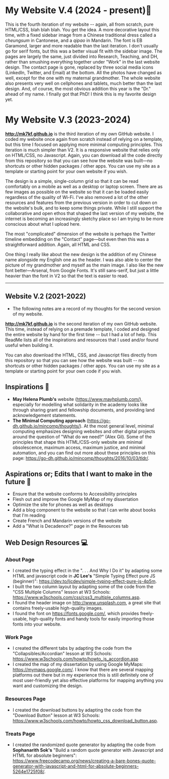 # My Website V.4 (2024 - present)🌟
This is the fourth iteration of my website -- again, all from scratch, pure HTML/CSS, blah blah blah. You get the idea. A more decorative layout this time, with a fixed sidebar image from a Chinese traditional dress called a *cheungsum* in Cantonese, and a *qipao* in Mandarin. The font is EB Garamond, larger and more readable than the last iteration. I don't usually go for serif fonts, but this was a better visual fit with the sidebar image. The pages are largely the same, just divided into Research, Teaching, and DH, rather than smushing everything together under "Work" in the last website design. The contact page is gone, replaced by three social media icons (LinkedIn, Twitter, and Email) at the bottom. All the photos have changed as well, except for the one with my maternal grandmother. The whole website also presents very well on cellphones and tablets, much better than the last design. And, of course, the most obvious addition this year is the "Dr." ahead of my name. I finally got that PhD! I think this is my favorite design yet. 

# My Website V.3 (2023-2024) 

**http://mk7kf.github.io** is the third iteration of my own GitHub website. I coded my website once again from scratch instead of relying on a template, but this time I focused on applying more minimal computing principles. This iteration is much simpler than V2. It is a responsive website that relies only on HTML/CSS, no Javascript. Again, you can download all the code directly from this repository so that you can see how the website was built—no shortcuts or other hidden packages / other apps. You can use my site as a template or starting point for your own website if you wish.

The design is a simple, single-column grid so that it can be read comfortably on a mobile as well as a desktop or laptop screen. There are as few images as possible on the website so that it can be loaded easily regardless of the quality of Wi-Fi. I've also removed a lot of the other resources and features from the previous version in order to cut down on the website's bulk, and to keep some things private. While I still support the collaborative and open ethos that shaped the last version of my website, the internet is becoming an increasingly sketchy place so I am trying to be more conscious about what I upload here. 

The most "complicated" dimension of the website is perhaps the Twitter timeline embedding on the "Contact" page—but even then this was a straightforward addition. Again, all HTML and CSS.

One thing I really like about the new design is the addition of my Chinese name alongside my English one as the header. I was also able to center the picture of my grandmother and myself as the main image. I also like the new font better—Arsenal, from Google Fonts. It's still sans-serif, but just a little heavier than the font in V2 so that the text is easier to read. 

---

## Website V.2 (2021-2022)
* The following notes are a record of my thoughts for the second version of my website.

**http://mk7kf.github.io** is the second iteration of my own GitHub website. This time, instead of relying on a premade template, I coded and designed the entire website by hand for the first time -- but I had a lot of help. This ReadMe lists all of the inspirations and resources that I used and/or found useful when building it. 

You can also download the HTML, CSS, and Javascript files directly from this repository so that you can see how the website was built -- no shortcuts or other hidden packages / other apps. You can use my site as a template or starting point for your own code if you wish.

## Inspirations 🌠

* **May Helena Plumb's** website (https://www.mayhplumb.com/), especially for modelling what solidarity in the academy looks like through sharing grant and fellowship documents, and providing land acknowledgement statements.
* **The Minimal Computing approach** (https://go-dh.github.io/mincomp/thoughts/). At the most general level, minimal computing emphasizes designing websites and other digital projects around the question of "What do we need?" (Alex Gil). Some of the principles that shape this HTML/CSS-only website are minimal obsolescence, maximum access, maximum justice, and minimal automation, and you can find out more about these principles on this page: https://go-dh.github.io/mincomp/thoughts/2016/10/03/tldr/. 

## Aspirations or; Edits that I want to make in the future :wrench:
* Ensure that the website conforms to Accessibility principles
* Flesh out and improve the Google MyMap of my dissertation 
* Optimize the site for phones as well as desktops
* Add a blog component to the website so that I can write about books that I'm reading
* Create French and Mandarin versions of the website
* Add a "What is Decadence?" page in the Resources tab

## Web Design Resources :computer:
### About Page
* I created the typing effect in the ". . . And Why I Do it" by adapting some HTML and javascript code in **JC Lee's** "Simple Typing Effect pure JS (beginner)": https://dev.to/ljcdev/simple-typing-effect-pure-js-4p5m. 
* I built the two column layout by adapting some of the code from the "CSS Multiple Columns" lesson at W3 Schools: https://www.w3schools.com/css/css3_multiple_columns.asp. 
* I found the header image on http://www.unsplash.com, a great site that contains freely-usable high-quality images.
* I found the font on https://fonts.google.com/, which provides freely-usable, high-quality fonts and handy tools for easily importing those fonts into your website. 

### Work Page
* I created the different tabs by adapting the code from the "Collapsibles/Accordian" lesson at W3 Schools: https://www.w3schools.com/howto/howto_js_accordion.asp
* I created the map of my dissertation by using Google MyMaps: https://mymaps.google.com/. I know that there are several mapping platforms out there but in my experience this is still definitely one of most user-friendly yet also effective platforms for mapping anything you want and customizing the design. 

### Resources Page
* I created the download buttons by adapting the code from the "Download Button" lesson at W3 Schools: https://www.w3schools.com/howto/howto_css_download_button.asp. 

### Treats Page
* I created the randomized quote generator by adapting the code from **Sophanarith Sok's** "Build a random quote generator with Javascript and HTML for absolute beginners": https://www.freecodecamp.org/news/creating-a-bare-bones-quote-generator-with-javascript-and-html-for-absolute-beginners-5264e1725f08/.
